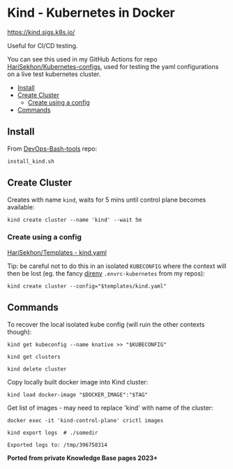 # Kind - Kubernetes in Docker

<https://kind.sigs.k8s.io/>

Useful for CI/CD testing.

You can see this used in my GitHub Actions for repo [HariSekhon/Kubernetes-configs](https://github.com/HariSekhon/Kubenretes-configs), used for testing the yaml configurations on a live test kubernetes cluster.

<!-- INDEX_START -->

- [Install](#install)
- [Create Cluster](#create-cluster)
  - [Create using a config](#create-using-a-config)
- [Commands](#commands)

<!-- INDEX_END -->

## Install

From [DevOps-Bash-tools](devops-bash-tools.md) repo:

```shell
install_kind.sh
```

## Create Cluster

Creates with name `kind`, waits for 5 mins until control plane becomes available:

```shell
kind create cluster --name 'kind' --wait 5m
```

### Create using a config

[HariSekhon/Templates - kind.yaml](https://github.com/HariSekhon/Templates/blob/master/kind.yaml)

Tip: be careful not to do this in an isolated `KUBECONFIG` where the context will then be lost (eg. the fancy [direnv](direnv.md) `.envrc-kubernetes` from my repos):

```shell
kind create cluster --config="$templates/kind.yaml"
```

## Commands

To recover the local isolated kube config (will ruin the other contexts though):

```shell
kind get kubeconfig --name knative >> "$KUBECONFIG"
```

```shell
kind get clusters
```

```shell
kind delete cluster
```

Copy locally built docker image into Kind cluster:

```shell
kind load docker-image "$DOCKER_IMAGE":"$TAG"
```

Get list of images - may need to replace 'kind' with name of the cluster:

```shell
docker exec -it 'kind-control-plane' crictl images
```

```shell
kind export logs  # ./somedir
```

```text
Exported logs to: /tmp/396758314
```

**Ported from private Knowledge Base pages 2023+**

